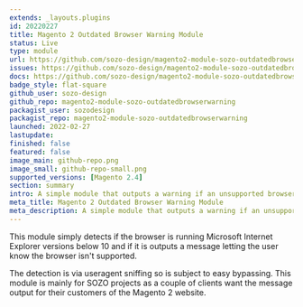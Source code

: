 ```yaml
---
extends: _layouts.plugins
id: 20220227
title: Magento 2 Outdated Browser Warning Module
status: Live
type: module
url: https://github.com/sozo-design/magento2-module-sozo-outdatedbrowserwarning
issues: https://github.com/sozo-design/magento2-module-sozo-outdatedbrowserwarning/issues
docs: https://github.com/sozo-design/magento2-module-sozo-outdatedbrowserwarning/blob/2.4/README.md
badge_style: flat-square
github_user: sozo-design
github_repo: magento2-module-sozo-outdatedbrowserwarning
packagist_user: sozodesign
packagist_repo: magento2-module-sozo-outdatedbrowserwarning
launched: 2022-02-27
lastupdate:
finished: false
featured: false
image_main: github-repo.png
image_small: github-repo-small.png
supported_versions: [Magento 2.4]
section: summary
intro: A simple module that outputs a warning if an unsupported browser is being used to view the website.
meta_title: Magento 2 Outdated Browser Warning Module
meta_description: A simple module that outputs a warning if an unsupported browser is being used to view the website.
---
```


This module simply detects if the browser is running Microsoft Internet Explorer versions below 10 and if it is outputs a message letting the user know the browser isn't supported.

The detection is via useragent sniffing so is subject to easy bypassing. This module is mainly for SOZO projects as a couple of clients want the message output for their customers of the Magento 2 website.
